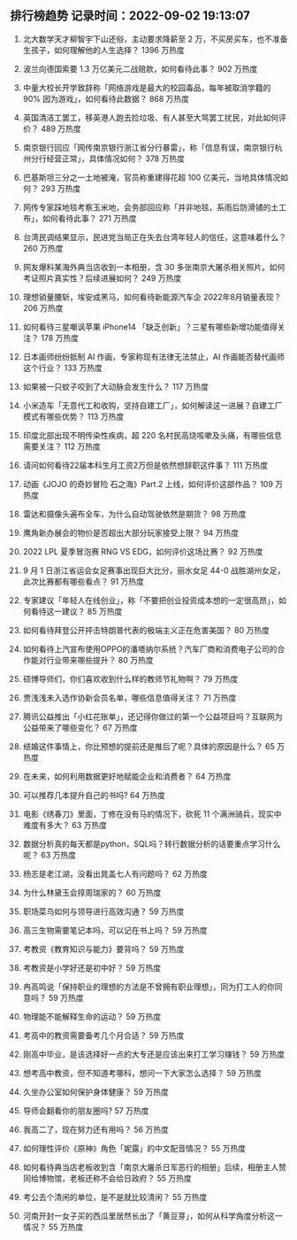 
## 排行榜趋势 记录时间：2022-09-02 19:13:07
  
  1. 北大数学天才柳智宇下山还俗，主动要求降薪至 2 万，不买房买车，也不准备生孩子，如何理解他的人生选择？ 1396 万热度
    
  2. 波兰向德国索要 1.3 万亿美元二战赔款，如何看待此事？ 902 万热度
    
  3. 中量大校长开学致辞称「网络游戏是最大的校园毒品，每年被取消学籍的 90% 因为游戏」，如何看待此数据？ 868 万热度
    
  4. 英国清洁工罢工，移英港人跑去捡垃圾、有人甚至大骂罢工扰民，对此如何评价？ 489 万热度
    
  5. 南京银行回应「网传南京银行浙江省分行暴雷」，称「信息有误，南京银行杭州分行经营正常」，具体情况如何？ 378 万热度
    
  6. 巴基斯坦三分之一土地被淹，官员称重建得花超 100 亿美元，当地具体情况如何？ 293 万热度
    
  7. 网传专家踩地毯考察玉米地，会务部回应称「并非地毯，系雨后防滑铺的土工布」，如何看待此事？ 271 万热度
    
  8. 台湾民调结果显示，民进党当局正在失去台湾年轻人的信任，这意味着什么？ 260 万热度
    
  9. 网友爆料某海外典当店收到一本相册，含 30 多张南京大屠杀相关照片。如何考证照片真实性？后续进展如何？ 249 万热度
    
  10. 理想销量腰斩，埃安成黑马，如何看待新能源汽车企 2022年8月销量表现？ 206 万热度
    
  11. 如何看待三星嘲讽苹果 iPhone14 「缺乏创新」？三星有哪些新增功能值得关注？ 178 万热度
    
  12. 日本画师纷纷抵制 AI 作画，专家称现有法律无法禁止，AI 作画能否替代画师这个行业？ 133 万热度
    
  13. 如果被一只蚊子咬到了大动脉会发生什么？ 117 万热度
    
  14. 小米造车「无意代工和收购，坚持自建工厂」，如何解读这一进展？自建工厂模式有哪些优势？ 113 万热度
    
  15. 印度北部出现不明传染性疾病，超 220 名村民高烧咳嗽及头痛，有哪些信息需要关注？ 112 万热度
    
  16. 请问如何看待22届本科生月工资2万但是依然想辞职这件事？ 111 万热度
    
  17. 动画《JOJO 的奇妙冒险 石之海》Part.2 上线，如何评价这部作品？ 109 万热度
    
  18. 雷达和摄像头遍布全车，为什么自动驾驶依然是期货？ 98 万热度
    
  19. 鹰角新办展会的物价是否超出大部分玩家接受上限？ 94 万热度
    
  20. 2022 LPL 夏季冒泡赛 RNG VS EDG，如何评价这场比赛？ 92 万热度
    
  21. 9 月 1 日浙江省运会女足赛事出现巨大比分，丽水女足 44-0 战胜湖州女足，此次比赛都有哪些看点？ 91 万热度
    
  22. 专家建议「年轻人在线创业」，称「不要把创业投资成本想的一定很高昂」，如何看待这一建议？ 85 万热度
    
  23. 如何看待拜登公开抨击特朗普代表的极端主义正在危害美国？ 80 万热度
    
  24. 如何看待上汽宣布使用OPPO的潘塔纳尔系统？汽车厂商和消费电子公司的合作能对行业带来哪些提升？ 80 万热度
    
  25. 硕博导师们，你们喜欢收到什么样的教师节礼物啊？ 79 万热度
    
  26. 贾浅浅未入选作协新会员名单，哪些信息值得关注？ 71 万热度
    
  27. 腾讯公益推出「小红花账单」，还记得你做过的第一个公益项目吗？互联网为公益带来了哪些变化？ 67 万热度
    
  28. 结婚这件事情上，你比预想的提前还是推后了呢？具体的原因是什么？ 65 万热度
    
  29. 在未来，如何利用数据更好地赋能企业和消费者？ 64 万热度
    
  30. 可以推荐几本提升自己的书吗? 64 万热度
    
  31. 电影《绣春刀》里面，丁修在没有马的情况下，砍死 11 个满洲骑兵，现实中难度有多大？ 63 万热度
    
  32. 数据分析真的每天都是python，SQL吗？转行数据分析的话要重点学习什么呢？ 63 万热度
    
  33. 杨志是老江湖，没看出晁盖七人有问题吗？ 62 万热度
    
  34. 为什么林黛玉会㨃周瑞家的？ 60 万热度
    
  35. 职场菜鸟如何与领导进行高效沟通？ 59 万热度
    
  36. 高三生物需要笔记本吗，可以记在书上吗？ 59 万热度
    
  37. 考教资《教育知识与能力》要背吗？ 59 万热度
    
  38. 考教资是小学好还是初中好？ 59 万热度
    
  39. 冉高鸣说「保持职业的理想的方法是不曾拥有职业理想」，同为打工人的你同意吗？ 59 万热度
    
  40. 物理能不能解释生命的运动？ 59 万热度
    
  41. 考高中的教资需要备考几个月合适？ 59 万热度
    
  42. 刚高中毕业，是该选择好一点的大专还是应该出来打工学习赚钱？ 59 万热度
    
  43. 想考高中教资，但不知道考哪科，想问一下大家怎么选择？ 59 万热度
    
  44. 久坐办公室如何保护身体健康？ 59 万热度
    
  45. 导师会翻看你的朋友圈吗? 57 万热度
    
  46. 我高二了，现在努力还有用吗？ 56 万热度
    
  47. 如何理性评价《原神》角色「妮露」的中文配音情况？ 55 万热度
    
  48. 如何看待典当店老板收到含「南京大屠杀日军恶行的相册」后续，相册主人赞同给博物馆，老板还称不会给日政府？ 55 万热度
    
  49. 考公去个清闲的单位，是不是就比较清闲？ 55 万热度
    
  50. 河南开封一女子买的西瓜里居然长出了「黄豆芽」，如何从科学角度分析这一情况？ 55 万热度
    